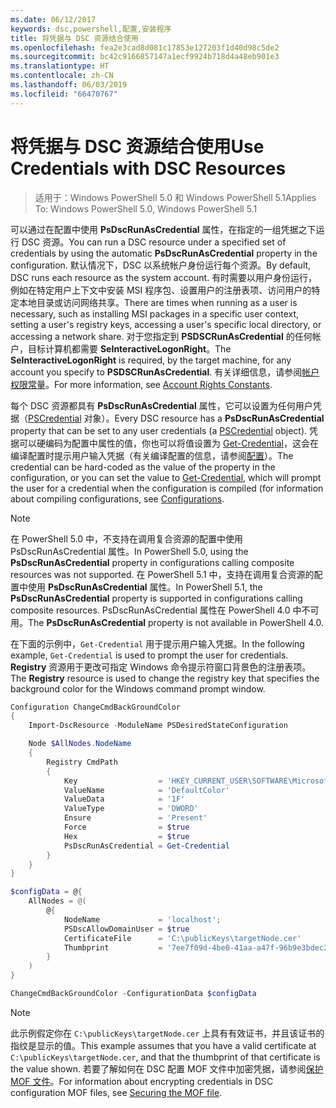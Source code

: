 ```yaml
---
ms.date: 06/12/2017
keywords: dsc,powershell,配置,安装程序
title: 将凭据与 DSC 资源结合使用
ms.openlocfilehash: fea2e3cad8d081c17853e127203f1d40d98c5de2
ms.sourcegitcommit: bc42c9166857147a1ecf9924b718d4a48eb901e3
ms.translationtype: HT
ms.contentlocale: zh-CN
ms.lasthandoff: 06/03/2019
ms.locfileid: "66470767"
---
```

# <a name="use-credentials-with-dsc-resources"></a><span data-ttu-id="8ea8f-103">将凭据与 DSC 资源结合使用</span><span class="sxs-lookup"><span data-stu-id="8ea8f-103">Use Credentials with DSC Resources</span></span>

> <span data-ttu-id="8ea8f-104">适用于：Windows PowerShell 5.0 和 Windows PowerShell 5.1</span><span class="sxs-lookup"><span data-stu-id="8ea8f-104">Applies To: Windows PowerShell 5.0, Windows PowerShell 5.1</span></span>

<span data-ttu-id="8ea8f-105">可以通过在配置中使用 **PsDscRunAsCredential** 属性，在指定的一组凭据之下运行 DSC 资源。</span><span class="sxs-lookup"><span data-stu-id="8ea8f-105">You can run a DSC resource under a specified set of credentials by using the automatic **PsDscRunAsCredential** property in the configuration.</span></span> <span data-ttu-id="8ea8f-106">默认情况下，DSC 以系统帐户身份运行每个资源。</span><span class="sxs-lookup"><span data-stu-id="8ea8f-106">By default, DSC runs each resource as the system account.</span></span> <span data-ttu-id="8ea8f-107">有时需要以用户身份运行，例如在特定用户上下文中安装 MSI 程序包、设置用户的注册表项、访问用户的特定本地目录或访问网络共享。</span><span class="sxs-lookup"><span data-stu-id="8ea8f-107">There are times when running as a user is necessary, such as installing MSI packages in a specific user context, setting a user's registry keys, accessing a user's specific local directory, or accessing a network share.</span></span> <span data-ttu-id="8ea8f-108">对于您指定到 **PSDSCRunAsCredential** 的任何帐户，目标计算机都需要 **SeInteractiveLogonRight**。</span><span class="sxs-lookup"><span data-stu-id="8ea8f-108">The **SeInteractiveLogonRight** is required, by the target machine, for any account you specify to **PSDSCRunAsCredential**.</span></span> <span data-ttu-id="8ea8f-109">有关详细信息，请参阅[帐户权限常量](/windows/desktop/secauthz/account-rights-constants)。</span><span class="sxs-lookup"><span data-stu-id="8ea8f-109">For more information, see [Account Rights Constants](/windows/desktop/secauthz/account-rights-constants).</span></span>

<span data-ttu-id="8ea8f-110">每个 DSC 资源都具有 **PsDscRunAsCredential** 属性，它可以设置为任何用户凭据（[PSCredential](/dotnet/api/system.management.automation.pscredential) 对象）。</span><span class="sxs-lookup"><span data-stu-id="8ea8f-110">Every DSC resource has a **PsDscRunAsCredential** property that can be set to any user credentials (a [PSCredential](/dotnet/api/system.management.automation.pscredential) object).</span></span> <span data-ttu-id="8ea8f-111">凭据可以硬编码为配置中属性的值，你也可以将值设置为 [Get-Credential](/powershell/module/Microsoft.PowerShell.Security/Get-Credential)，这会在编译配置时提示用户输入凭据（有关编译配置的信息，请参阅[配置](configurations.md)）。</span><span class="sxs-lookup"><span data-stu-id="8ea8f-111">The credential can be hard-coded as the value of the property in the configuration, or you can set the value to [Get-Credential](/powershell/module/Microsoft.PowerShell.Security/Get-Credential), which will prompt the user for a credential when the configuration is compiled (for information about compiling configurations, see [Configurations](configurations.md).</span></span>

> [!NOTE]
> <span data-ttu-id="8ea8f-112">在 PowerShell 5.0 中，不支持在调用复合资源的配置中使用 PsDscRunAsCredential  属性。</span><span class="sxs-lookup"><span data-stu-id="8ea8f-112">In PowerShell 5.0, using the **PsDscRunAsCredential** property in configurations calling composite resources was not supported.</span></span> <span data-ttu-id="8ea8f-113">在 PowerShell 5.1 中，支持在调用复合资源的配置中使用 **PsDscRunAsCredential** 属性。</span><span class="sxs-lookup"><span data-stu-id="8ea8f-113">In PowerShell 5.1, the **PsDscRunAsCredential** property is supported in configurations calling composite resources.</span></span> <span data-ttu-id="8ea8f-114">PsDscRunAsCredential  属性在 PowerShell 4.0 中不可用。</span><span class="sxs-lookup"><span data-stu-id="8ea8f-114">The **PsDscRunAsCredential** property is not available in PowerShell 4.0.</span></span>

<span data-ttu-id="8ea8f-115">在下面的示例中，`Get-Credential` 用于提示用户输入凭据。</span><span class="sxs-lookup"><span data-stu-id="8ea8f-115">In the following example, `Get-Credential` is used to prompt the user for credentials.</span></span> <span data-ttu-id="8ea8f-116">**Registry** 资源用于更改可指定 Windows 命令提示符窗口背景色的注册表项。</span><span class="sxs-lookup"><span data-stu-id="8ea8f-116">The **Registry** resource is used to change the registry key that specifies the background color for the Windows command prompt window.</span></span>

```powershell
Configuration ChangeCmdBackGroundColor
{
    Import-DscResource -ModuleName PSDesiredStateConfiguration

    Node $AllNodes.NodeName
    {
        Registry CmdPath
        {
            Key                  = 'HKEY_CURRENT_USER\SOFTWARE\Microsoft\Command Processor'
            ValueName            = 'DefaultColor'
            ValueData            = '1F'
            ValueType            = 'DWORD'
            Ensure               = 'Present'
            Force                = $true
            Hex                  = $true
            PsDscRunAsCredential = Get-Credential
        }
    }
}

$configData = @{
    AllNodes = @(
        @{
            NodeName             = 'localhost';
            PSDscAllowDomainUser = $true
            CertificateFile      = 'C:\publicKeys\targetNode.cer'
            Thumbprint           = '7ee7f09d-4be0-41aa-a47f-96b9e3bdec25'
        }
    )
}

ChangeCmdBackGroundColor -ConfigurationData $configData
```

> [!NOTE]
> <span data-ttu-id="8ea8f-117">此示例假定你在 `C:\publicKeys\targetNode.cer` 上具有有效证书，并且该证书的指纹是显示的值。</span><span class="sxs-lookup"><span data-stu-id="8ea8f-117">This example assumes that you have a valid certificate at `C:\publicKeys\targetNode.cer`, and that the thumbprint of that certificate is the value shown.</span></span> <span data-ttu-id="8ea8f-118">若要了解如何在 DSC 配置 MOF 文件中加密凭据，请参阅[保护 MOF 文件](../pull-server/secureMOF.md)。</span><span class="sxs-lookup"><span data-stu-id="8ea8f-118">For information about encrypting credentials in DSC configuration MOF files, see [Securing the MOF file](../pull-server/secureMOF.md).</span></span>
